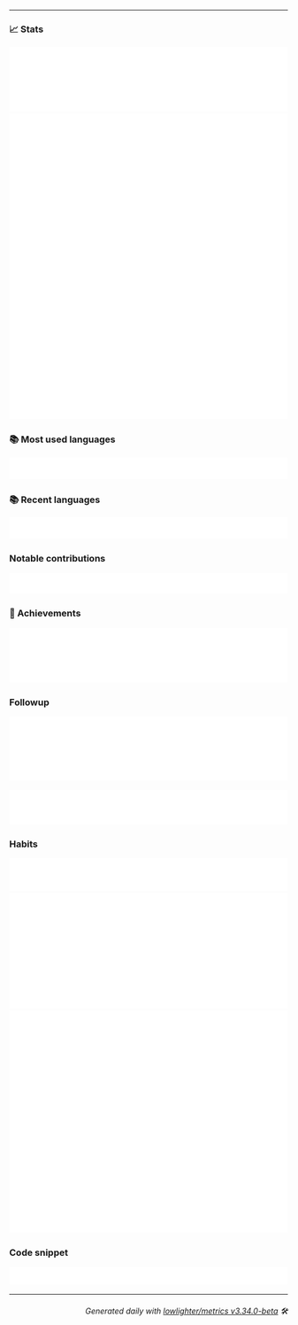 <p align="center"></p>

---------------------------------------------------------------------------------------------------------------------------------------------------------------------------------

### 📈 Stats

<a href="https://rawcdn.githack.com/kipjr/kipjr/main/github-metrics.html">
<img src="./stats.svg">
</a>

<a href="https://rawcdn.githack.com/kipjr/kipjr/main/github-metrics.html">
<img src="./lines.svg">
</a>

### 📚 Most used languages

<a href="https://rawcdn.githack.com/kipjr/kipjr/main/github-metrics.html">
<img src="./languages.svg">
</a>

### 📚 Recent languages

<a href="https://rawcdn.githack.com/kipjr/kipjr/main/github-metrics.html">
<img src="./recent-languages.svg">
</a>

### Notable contributions

<a href="https://rawcdn.githack.com/kipjr/kipjr/main/github-metrics.html">
<img src="./notable.svg">
</a>

### 🏅 Achievements

<a href="https://rawcdn.githack.com/kipjr/kipjr/main/github-metrics.html">
<img src="./achievements.svg">
</a>

### Followup

![](./followup.svg)

![](./reactions.svg)

### Habits

<a href="https://rawcdn.githack.com/kipjr/kipjr/main/github-metrics.html">
<img src="./habits.svg">

<img src="./isocalendar.svg">
</a>

<img src="./calendar.svg">
</a>

### Code snippet

![](./snippet.svg)

---------------------------------------------------------------------------------------------------------------------------------------------------------------------------------

<h6 align="right"><em>
    Generated daily with <a href="https://github.com/lowlighter/metrics">lowlighter/metrics v3.34.0-beta</a> 🛠️ <!-- VERSION => MAJOR.minor.patch -->
</em></h6>
